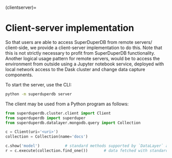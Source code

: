(clientserver)=
# Client-server implementation

So that users are able to access SuperDuperDB from remote servers/ client-side, 
we provide a client-server implementation to do this. Note that this is not
strictly necessary to profit from SuperDuperDB functionality. Another
logical usage pattern for remote servers, would be to access the environment
from outside using a Jupyter notebook service, deployed with local 
network access to the Dask cluster and change data capture components.

To start the server, use the CLI:

```bash
python -m superduperdb server
```

The client may be used from a Python program as follows:

```python
from superduperdb.cluster.client import Client
from superduperdb import superduper
from superduperdb.datalayer.mongodb.query import Collection

c = Client(uri='<uri>')
collection = Collection(name='docs')

c.show('model')           # standard methods supported by `DataLayer` are accessible here
r = c.execute(collection.find_one())       # data fetched with standard queries
```